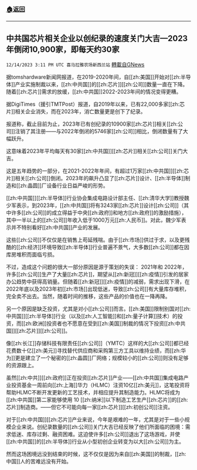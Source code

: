 ###  [:house:返回](README.md)
---


## 中共国芯片相关企业以创纪录的速度关门大吉—2023年倒闭10,900家，即每天约30家
`12/14/2023 3:11 PM UTC 喜马拉雅农场新西兰站` [轉載自GNews](https://gnews.org/articles/2109101)

据tomshardware新闻网报道，在2019-2020年间，自[[zh:美国]]开始对[[zh:半导体]]产业实施制裁以来，[[zh:中共国]]的[[zh:芯片]][[zh:公司]]数量一直在下降。随着[[zh:芯片]]需求的放缓，[[zh:中共国]]2022-2023年间的情况变得更糟。

据DigiTimes（援引TMTPost）报道，自2019年以来，已有22,000多家[[zh:芯片]]相关企业消失，而在2023年，消亡数量更是创下了纪录。

报道称，截止目前为止，2023年已有创纪录的10900家[[zh:芯片]]相关[[zh:公司]]注销了其注册——与2022年倒闭的5746家[[zh:公司]]相比，倒闭数量有了大幅跃升。

这意味着2023年平均每天有30家[[zh:中共国]][[zh:芯片]]相关[[zh:公司]]关门大吉。

这是五年趋势的一部分，在2021-2022年年间，有超过1万家[[zh:中共国]][[zh:芯片]]相关[[zh:公司]]倒闭。2023年的飙升凸显了[[zh:芯片]]设计、[[zh:半导体]]制造和[[zh:晶圆]]厂设备行业日益严峻的形势。

[[zh:中共国]][[zh:半导体]]行业协会集成电路设计部主任、[[zh:清华大学]]教授魏少军表示，到2023年，[[zh:中共国]]将有3243家[[zh:芯片]]设计[[zh:公司]]（其中许多[[zh:公司]]的成立得益于中央[[zh:政府]]和地方[[zh:政府]]的激励措施），其中一半以上的[[zh:公司]]年收入低于1000万元[[zh:人民币]]。对此，魏少军表示并不特别看好[[zh:中共国]]产业的发展。

这些[[zh:公司]]不仅仅是在销售上苟延残喘。由于[[zh:市场]]供过于求，以及更残酷的[[zh:经济]]环境导致[[zh:半导体]]行业普遍不景气，大多数[[zh:公司]]都在因库房堆积而面临亏损。

不过，造成这个问题的很大一部分原因是源于策划的失误： 2021年和 2022年，许多[[zh:公司]]生产了大量[[zh:芯片]]，期望从[[zh:新冠]][[zh:疫情]]引发的居家办公趋势中获得高销量。但随着[[zh:新冠]][[zh:疫情]]的减弱，需求出现下滑，在2022年底以及2023年初[[zh:市场]]出现低迷，导致[[zh:公司]]有大量库存堆积，完全卖不出去。当然，随着时间的推移，这些产品的价值也在一降再降。

另一个原因是缺乏投资，尤其是对小[[zh:公司]]而言。[[zh:美国]]限制别国对[[zh:中共国]][[zh:半导体]]行业（以及[[zh:人工智能]]和[[zh:量子计算]]技术）的投资，而[[zh:欧洲]]投资者也不愿意在受到[[zh:美国]]制裁的情况下投资[[zh:中共国]][[zh:芯片]][[zh:公司]]。

像[[zh:长江]]存储科技有限责任[[zh:公司]]（YMTC）这样的大[[zh:公司]]都已经花费数十亿[[zh:美元]]寻找替代供应商和采购第三方工具以维持业绩，而[[zh:华为]]更是建立了一个秘密的[[zh:晶圆]]厂网络；规模较小的[[zh:公司]]则没有足够的资源跟上。

虽然[[zh:中共]][[zh:政府]]正在投资[[zh:芯片]]产业——[[zh:中共国]]集成电路产业投资基金一周前向[[zh:上海]]华力（HLMC）注资10亿[[zh:美元]]，这笔投资将帮助HLMC不断开发更新的工艺技术，并相应提升其制造能力。HLMC将成为[[zh:中共国]]第二家能够使用 10 [[zh:纳米]]以下制造工艺生产[[zh:芯片]]的[[zh:芯片]]制造商。——但它不可能向每一家[[zh:芯片]][[zh:初创公司]]注资。

对于[[zh:中共国]][[zh:芯片]]产业来说，今年是艰难的一年，尤其是对于一些小规模企业来说。创纪录数量的[[zh:公司]]关门大吉已经反映了他们所面临的困境：需求低迷、库存过剩、融资困难。这迫使许多[[zh:公司]]退出了这场游戏，并使[[zh:中共国]]的[[zh:半导体]]行业从小型初创企业转变为以大[[zh:公司]]为主。

然而这场困境远没到结束的时候，这不仅仅是因为来自[[zh:美国]]的制裁，[[zh:中国]]人的苦难远没有开始。
